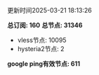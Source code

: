 更新时间2025-03-21 18:13:26

**总订阅: 160**
**总节点: 31346**
- vless节点: 10095
- hysteria2节点: 2

**google ping有效节点: 611**
